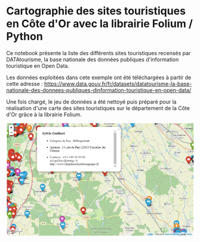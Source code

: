 # Cartographie des sites touristiques en Côte d'Or avec la librairie Folium / Python

Ce notebook présente la liste des différents sites touristiques recensés par DATAtourisme, la base nationale des données publiques d'information touristique en Open Data.

Les données exploitées dans cete exemple ont été téléchargées à partir de cette adresse : https://www.data.gouv.fr/fr/datasets/datatourisme-la-base-nationale-des-donnees-publiques-dinformation-touristique-en-open-data/

Une fois chargé, le jeu de données a été nettoyé puis préparé pour la réalisation d'une carte des sites touristiques sur le département de la Côte d'Or grâce à la librairie Folium.

![aperçu](https://github.com/jonathanDickelmann/sites_touristiques_21/blob/main/img/sites.PNG)
